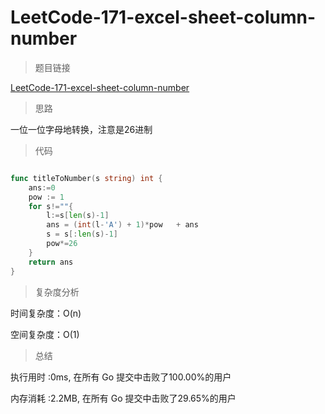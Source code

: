 # LeetCode-171-excel-sheet-column-number

>题目链接

[LeetCode-171-excel-sheet-column-number](https://leetcode-cn.com/problems/excel-sheet-column-number/)

>思路

一位一位字母地转换，注意是26进制

>代码

```go

func titleToNumber(s string) int {
    ans:=0
    pow := 1
    for s!=""{
        l:=s[len(s)-1]
        ans = (int(l-'A') + 1)*pow   + ans    
        s = s[:len(s)-1]
        pow*=26
    }
    return ans
}

```

>复杂度分析

时间复杂度：O(n)

空间复杂度：O(1)

>总结

执行用时 :0ms, 在所有 Go 提交中击败了100.00%的用户
 
内存消耗 :2.2MB, 在所有 Go 提交中击败了29.65%的用户
